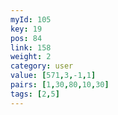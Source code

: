 ```yaml
---
myId: 105
key: 19
pos: 84
link: 158
weight: 2
category: user
value: [571,3,-1,1]
pairs: [1,30,80,10,30]
tags: [2,5]
---
```

